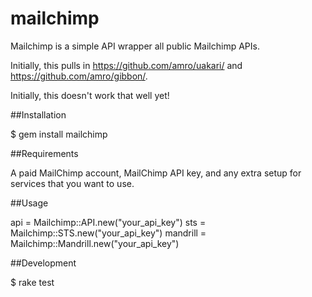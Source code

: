 # mailchimp

Mailchimp is a simple API wrapper all public Mailchimp APIs.

Initially, this pulls in https://github.com/amro/uakari/ and https://github.com/amro/gibbon/.

Initially, this doesn't work that well yet!

##Installation

  $ gem install mailchimp

##Requirements

A paid MailChimp account, MailChimp API key, and any extra setup for services that you want to use.

##Usage

  api      = Mailchimp::API.new("your_api_key")
  sts      = Mailchimp::STS.new("your_api_key")
  mandrill = Mailchimp::Mandrill.new("your_api_key")

##Development

  $ rake test